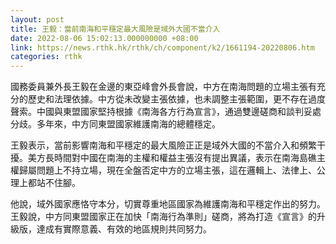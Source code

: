 ```yaml
---
layout: post
title: 王毅：當前南海和平穩定最大風險是域外大國不當介入
date: 2022-08-06 15:02:13.000000000 +08:00
link: https://news.rthk.hk/rthk/ch/component/k2/1661194-20220806.htm
categories: rthk
---
```


國務委員兼外長王毅在金邊的東亞峰會外長會說，中方在南海問題的立場主張有充分的歷史和法理依據。中方從未改變主張依據，也未調整主張範圍，更不存在過度聲索。中國與東盟國家堅持根據《南海各方行為宣言》，通過雙邊磋商和談判妥處分歧。多年來，中方同東盟國家維護南海的總體穩定。

王毅表示，當前影響南海和平穩定的最大風險正正是域外大國的不當介入和頻繁干擾。美方長時間對中國在南海的主權和權益主張沒有提出異議，表示在南海島礁主權歸屬問題上不持立場，現在全盤否定中方的立場主張，這在邏輯上、法律上、公理上都站不住腳。

他說，域外國家應恪守本分，切實尊重地區國家為維護南海和平穩定作出的努力。王毅說，中方同東盟國家正在加快「南海行為準則」磋商，將為打造《宣言》的升級版，達成有實際意義、有效的地區規則共同努力。
